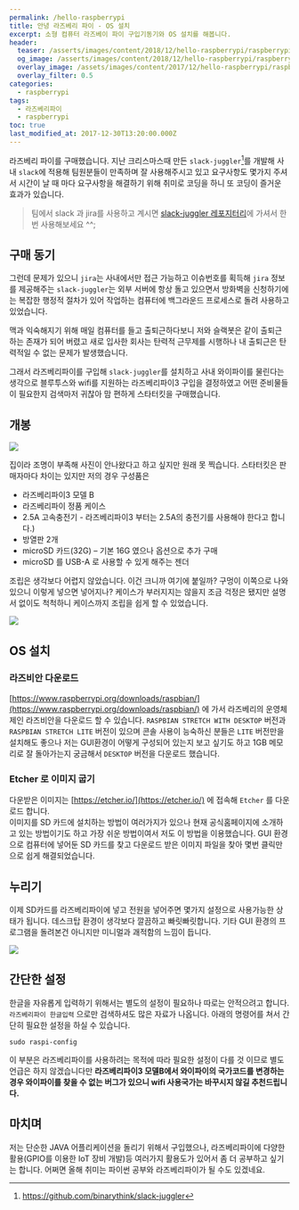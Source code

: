 ```yaml
---
permalink: /hello-raspberrypi
title: 안녕 라즈베리 파이 - OS 설치
excerpt: 소형 컴퓨터 라즈베이 파이 구입기동기와 OS 설치를 해봅니다.
header:
  teaser: /asserts/images/content/2018/12/hello-raspberrypi/raspberrypi-02.jpeg
  og_image: /asserts/images/content/2018/12/hello-raspberrypi/raspberrypi-02.jpeg
  overlay_image: /assets/images/content/2017/12/hello-raspberrypi/raspberrypi-02.jpeg
  overlay_filter: 0.5
categories:
  - raspberrypi
tags:
  - 라즈베리파이
  - raspberrypi
toc: true
last_modified_at: 2017-12-30T13:20:00.000Z
---
```


라즈베리 파이를 구매했습니다.
지난 크리스마스때 만든 `slack-juggler`[^1]를 개발해 사내 `slack`에 적용해 팀원분들이 만족하며 잘 사용해주시고 있고
요구사항도 몇가지 주셔서 시간이 날 때 마다 요구사항을 해결하기 위해 취미로 코딩을 하니 또 코딩이 즐거운 효과가 있습니다.

> 팀에서 slack 과 jira를 사용하고 계시면 [slack-juggler 레포지터리](https://github.com/binarythink/slack-juggler)에 가셔서 한번 사용해보세요 ^^;

[^1]: https://github.com/binarythink/slack-juggler


## 구매 동기

그런데 문제가 있으니 `jira`는 사내에서만 접근 가능하고 이슈번호를 획득해 `jira` 정보를 제공해주는
`slack-juggler`는 외부 서버에 항상 돌고 있으면서 방화벽을 신청하기에는 복잡한 행정적 절차가 있어
작업하는 컴퓨터에 백그라운드 프로세스로 돌려 사용하고 있었습니다.

맥과 익숙해지기 위해 매일 컴퓨터를 들고 출퇴근하다보니 저와 슬랙봇은 같이 출퇴근 하는 존재가 되어 버렸고
새로 입사한 회사는 탄력적 근무제를 시행하나 내 출퇴근은 탄력적일 수 없는 문제가 발생했습니다.

그래서 라즈베리파이를 구입해 `slack-juggler`를 설치하고 사내 와이파이를 물린다는 생각으로 블루투스와
wifi를 지원하는 라즈베리파이3 구입을 결정하였고 어떤 준비물들이 필요한지 검색마저 귀찮아 맘 편하게 스타터킷을 구매했습니다.


## 개봉

![](/assets/images/content/2017/12/hello-raspberrypi/raspberrypi-01.jpeg)

집이라 조명이 부족해 사진이 안나왔다고 하고 싶지만 원래 못 찍습니다.
스타터킷은 판매자마다 차이는 있지만 저의 경우 구성품은

* 라즈베리파이3 모델 B
* 라즈베리파이 정품 케이스
* 2.5A 고속충전기 - 라즈베리파이3 부터는 2.5A의 충전기를 사용해야 한다고 합니다.)
* 방열판 2개
* microSD 카드(32G) – 기본 16G 였으나 옵션으로 추가 구매
* microSD 를 USB-A 로 사용할 수 있게 해주는 젠더

조립은 생각보다 어렵지 않았습니다. 이건 크니까 여기에 붙일까? 구멍이 이쪽으로 나와 있으니 이렇게 넣으면 넣어지나?
케이스가 부러지지는 않을지 조금 걱정은 됐지만 설명서 없이도 척척하니 케이스까지 조립을 쉽게 할 수 있었습니다.

![](/assets/images/content/2017/12/hello-raspberrypi/raspberrypi-02.jpeg)


## OS 설치

### 라즈비안 다운로드
[https://www.raspberrypi.org/downloads/raspbian/](https://www.raspberrypi.org/downloads/raspbian/) 에 가서
라즈베리의 운영체제인 라즈비안을 다운로드 할 수 있습니다.
`RASPBIAN STRETCH WITH DESKTOP` 버전과 `RASPBIAN STRETCH LITE` 버전이 있으며 콘솔 사용이 능숙하신 분들은
`LITE` 버전만을 설치해도 좋으나 저는 GUI환경이 어떻게 구성되어 있는지 보고 싶기도 하고 1GB 메모리로 잘 돌아가는지 궁금해서
`DESKTOP` 버전을 다운로드 했습니다.

### Etcher 로 이미지 굽기
다운받은 이미지는 [https://etcher.io/](https://etcher.io/) 에 접속해 `Etcher` 를 다운로드 합니다.  
이미지를 SD 카드에 설치하는 방법이 여러가지가 있으나 현재 공식홈페이지에 소개하고 있는 방법이기도 하고 가장 쉬운 방법이여서
저도 이 방법을 이용했습니다. GUI 환경으로 컴퓨터에 넣어둔 SD 카드를 찾고 다운로드 받은 이미지 파일을 찾아
몇번 클릭만으로 쉽게 해결되었습니다.

## 누리기
이제 SD카드를 라즈베리파이에 넣고 전원을 넣어주면 몇가지 설정으로 사용가능한 상태가 됩니다.
데스크탑 환경이 생각보다 깔끔하고 빠릿빠릿합니다. 기타 GUI 환경의 프로그램을 돌려본건 아니지만 미니멀과 괘적함의 느낌이 듭니다.

![](/assets/images/content/2017/12/hello-raspberrypi/raspberrypi-03.jpeg)

## 간단한 설정
한글을 자유롭게 입력하기 위해서는 별도의 설정이 필요하나 따로는 안적으려고 합니다. `라즈베리파이 한글입력` 으로만 검색하셔도 많은 자료가 나옵니다.
아래의 명령어를 쳐서 간단히 필요한 설정을 하실 수 있습니다.
```
sudo raspi-config
```
이 부분은 라즈베리파이를 사용하려는 목적에 따라 필요한 설정이 다를 것 이므로 별도 언급은 하지 않겠습니다만 **라즈베리파이3 모델B에서 와이파이의 국가코드를 변경하는 경우 와이파이를 찾을 수 없는 버그가 있으니 wifi 사용국가는 바꾸시지 않길 추천드립니다.**


## 마치며
저는 단순한 JAVA 어플리케이션을 돌리기 위해서 구입했으나, 라즈베리파이에 다양한 활용(GPIO를 이용한 IoT 장비 개발)등 여러가지 활용도가 있어서 좀 더 공부하고 싶기는 합니다. 어쩌면 올해 취미는 파이썬 공부와 라즈베리파이가 될 수도 있겠네요.
